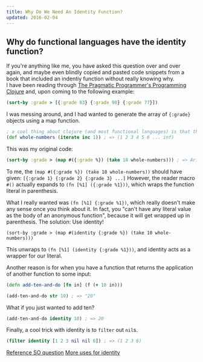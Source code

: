 ```yaml
---
title: Why Do We Need An Identity Function?
updated: 2016-02-04
---
```


## Why do functional languages have the identity function?
If you're anything like me, you have asked this question over and over again, and maybe even blindly copied and pasted code snippets from a book that included an indentiy function without really knowing why.  
I have been reading through [The Pragmatic Programmer's Programming Clojure](https://pragprog.com/book/shcloj2/programming-clojure) and, upon coming to the following example:

```clj
(sort-by :grade > [{:grade 83} {:grade 90} {:grade 77}])
```

I was messing around, and I had wanted to generate the array of `{:grade}` objects using a map function.

```clj
; a cool thing about clojure (and most functional languages) is that they grok the concept of infinite lists pretty well.
(def whole-numbers (iterate inc 1)) ; => (1 2 3 4 5 6 ... inf)
```

This was my original code:

```clj
(sort-by :grade > (map #({:grade %}) (take 10 whole-numbers))) ; => ArityException Wrong number of args (0) passed to: PersistentArrayMap
```

To me, the `(map #({:grade %}) (take 10 whole-numbers))` should have given:
`[{:grade 1} {:grade 2} {:grade 3} ...]`
However, the reader macro `#()` actually expands to `(fn [%1] ({:grade %1}))`, which wraps the function literal in parenthesis.

What I really wanted was `(fn [%1] {:grade %1})`, which really doesn't make any  sense once you think about it.
In fact, you "can't have any literal value as the body of an anonymous function", because it will get wrapped up in parenthesis.
The solution: Use identity!  

```
(sort-by :grade > (map #(identity {:grade %}) (take 10 whole-numbers)))
```

This unwraps to `(fn [%1] (identity {:grade %1}))`, and identity acts as a wrapper for our literal.  

Another reason is for when you have a function that returns the application of another function to some input:

```clj
(defn add-ten-and-do [fn in] (f (+ 10 in)))

(add-ten-and-do str 10) ; => "20"
```

What if you just wanted to add ten?

```clj
(add-ten-and-do identity 10) ; => 20
```

Finally, a cool trick with identity is to `filter` out `nil`s.

```clj
(filter identity [1 2 3 nil nil 6]) ; => (1 2 3 6)
```


[Reference SO question](http://stackoverflow.com/questions/2020570/common-programming-mistakes-for-clojure-developers-to-avoid)
[More uses for identity](http://www.dreamincode.net/forums/topic/234900-id-in-haskell/)
